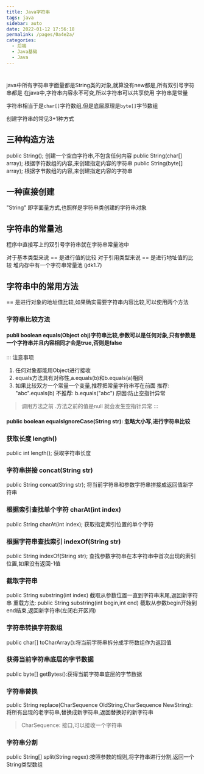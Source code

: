 ```yaml
---
title: Java字符串
tags: java
sidebar: auto
date: 2022-01-12 17:56:18
permalink: /pages/0a4e2a/
categories: 
  - 后端
  - Java基础
  - Java
---
```

#
java中所有字符串字面量都是String类的对象,就算没有new都是,所有双引号字符串都是
在java中,字符串内容永不可变,所以字符串可以共享使用
字符串是常量

字符串相当于是`char[]`字符数组,但是底层原理是`byte[]`字节数组

创建字符串的常见3+1种方式
## 三种构造方法
public String(); 创建一个空白字符串,不包含任何内容
public String(char[] array); 根据字符数组的内容,来创建指定内容的字符串
public String(byte[] array); 根据字节数组的内容,来创建指定内容的字符串

## 一种直接创建

"String" 即字面量方式,也照样是字符串类创建的字符串对象

## 字符串的常量池
程序中直接写上的双引号字符串就在字符串常量池中

对于基本类型来说 == 是进行值的比较
对于引用类型来说 == 是进行地址值的比较
堆内存中有一个字符串常量池 (jdk1.7)

## 字符串中的常用方法

 == 是进行对象的地址值比较,如果确实需要字符串内容比较,可以使用两个方法
### 字符串比较方法
#### publi boolean equals(Object obj)字符串比较,参数可以是任何对象,只有参数是一个字符串并且内容相同才会是true,否则是false
::: 注意事项
1. 任何对象都能用Object进行接收
2. equals方法具有对称性,a.equals(b)和b.equals(a)相同
3. 如果比较双方一个常量一个变量,推荐把常量字符串写在前面
推荐: "abc".equals(b) 
不推荐: b.equals("abc")
原因:防止空指针异常
> 调用方法之前 .方法之前的值是null 就会发生空指针异常
:::
#### public boolean equalsIgnoreCase(String str): 忽略大小写,进行字符串比较

### 获取长度 length()
public int length(); 获取字符串长度
### 字符串拼接 concat(String str)
public String concat(String str); 将当前字符串和参数字符串拼接成返回值新字符串
### 根据索引查找单个字符 charAt(int index)
public String charAt(int index); 获取指定索引位置的单个字符
### 根据字符串查找索引 indexOf(String str)
public String indexOf(String str); 查找参数字符串在本字符串中首次出现的索引位置,如果没有返回-1值
### 截取字符串
public String substring(int index) 截取从参数位置一直到字符串末尾,返回新字符串
重载方法:
public String substring(int begin,int end) 截取从参数begin开始到end结束,返回新字符串(左闭右开区间)
### 字符串转换字符数组
public char[] toCharArray():将当前字符串拆分成字符数组作为返回值
### 获得当前字符串底层的字节数据
public byte[] getBytes():获得当前字符串底层的字节数据
### 字符串替换
public String replace(CharSequence OldString,CharSequence NewString): 将所有出现的老字符串,替换成新字符串,返回替换好的新字符串
> CharSequence: 接口,可以接收一个字符串
### 字符串分割
public String[] split(String regex):按照参数的规则,将字符串进行分割,返回一个String类型数组

